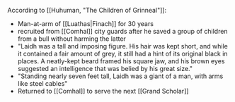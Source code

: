 According to [[Huhuman, "The Children of Grinneal"]]:
- Man-at-arm of [[Luathas|Finach]] for 30 years
- recruited from [[Comhal]] city guards after he saved a group of children from a bull without harming the latter
- "Laidh was a tall and imposing figure. His hair was kept short, and while it contained a fair amount of grey, it still had a hint of its original black in places. A neatly-kept beard framed his square jaw, and his brown eyes suggested an intelligence that was belied by his great size."
- "Standing nearly seven feet tall, Laidh was a giant of a man, with arms like steel cables"
- Returned to [[Comhal]] to serve the next [[Grand Scholar]]